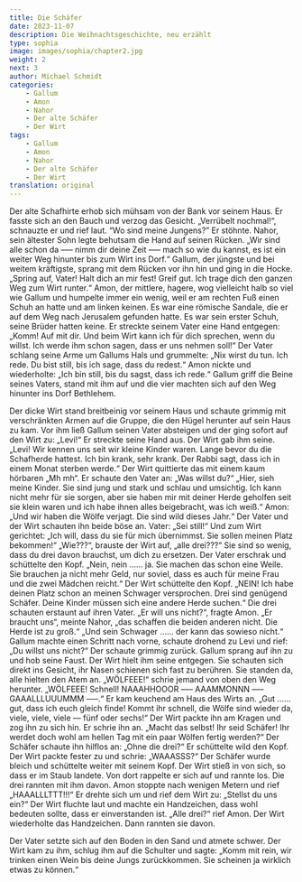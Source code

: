 ```yaml
---
title: Die Schäfer
date: 2023-11-07
description: Die Weihnachtsgeschichte, neu erzählt
type: sophia
image: images/sophia/chapter2.jpg
weight: 2
next: 3
author: Michael Schmidt
categories:
    - Gallum
    - Amon
    - Nahor
    - Der alte Schäfer
    - Der Wirt
tags:
    - Gallum
    - Amon
    - Nahor
    - Der alte Schäfer
    - Der Wirt
translation: original
---
```


Der alte Schafhirte erhob sich mühsam von der Bank vor seinem Haus. Er fasste sich an den Bauch und verzog das Gesicht. „Verrübelt nochmal!“, schnauzte er und rief laut. “Wo sind meine Jungens?” Er stöhnte. Nahor, sein ältester Sohn legte behutsam die Hand auf seinen Rücken. „Wir sind alle schon da ––– nimm dir deine Zeit ––– mach so wie du kannst, es ist ein weiter Weg hinunter bis zum Wirt ins Dorf.“ Gallum, der jüngste und bei weitem kräftigste, sprang mit dem Rücken vor ihn hin und ging in die Hocke. „Spring auf, Vater! Halt dich an mir fest! Greif gut. Ich trage dich den ganzen Weg zum Wirt runter.“ Amon, der mittlere, hagere, wog vielleicht halb so viel wie Gallum und humpelte immer ein wenig, weil er am rechten Fuß einen Schuh an hatte und am linken keinen. Es war eine römische Sandale, die er auf dem Weg nach Jerusalem gefunden hatte. Es war sein erster Schuh, seine Brüder hatten keine. Er streckte seinem Vater eine Hand entgegen: „Komm! Auf mit dir. Und beim Wirt kann ich für dich sprechen, wenn du willst. Ich werde ihm schon sagen, dass er uns nehmen soll!“ Der Vater schlang seine Arme um Gallums Hals und grummelte: „Nix wirst du tun. Ich rede. Du bist still, bis ich sage, dass du redest.“ Amon nickte und wiederholte: „Ich bin still, bis du sagst, dass ich rede.“ Gallum griff die Beine seines Vaters, stand mit ihm auf und die vier machten sich auf den Weg hinunter ins Dorf Bethlehem.

Der dicke Wirt stand breitbeinig vor seinem Haus und schaute grimmig mit verschränkten Armen auf die Gruppe, die den Hügel herunter auf sein Haus zu kam. Vor ihm ließ Gallum seinen Vater absteigen und der ging sofort auf den Wirt zu: „Levi!“ Er streckte seine Hand aus. Der Wirt gab ihm seine. „Levi! Wir kennen uns seit wir kleine Kinder waren. Lange bevor du die Schafherde hattest. Ich bin krank, sehr krank. Der Rabbi sagt, dass ich in einem Monat sterben werde.“ Der Wirt quittierte das mit einem kaum hörbaren „Mh mh“. Er schaute den Vater an: „Was willst du?“ „Hier, sieh meine Kinder. Sie sind jung und stark und schlau und umsichtig. Ich kann nicht mehr für sie sorgen, aber sie haben mir mit deiner Herde geholfen seit sie klein waren und ich habe ihnen alles beigebracht, was ich weiß.“ Amon: „Und wir haben die Wölfe verjagt. Die sind wild dieses Jahr.“ Der Vater und der Wirt schauten ihn beide böse an. Vater: „Sei still!“ Und zum Wirt gerichtet: „Ich will, dass du sie für mich übernimmst. Sie sollen meinen Platz bekommen!“ „Wie???“, brauste der Wirt auf, „alle drei???“ Sie sind so wenig, dass du drei davon brauchst, um dich zu ersetzen. Der Vater erschrak und schüttelte den Kopf. „Nein, nein ...... ja. Sie machen das schon eine Weile. Sie brauchen ja nicht mehr Geld, nur soviel, dass es auch für meine Frau und die zwei Mädchen reicht.“ Der Wirt schüttelte den Kopf. „NEIN! Ich habe deinen Platz schon an meinen Schwager versprochen. Drei sind genügend Schäfer. Deine Kinder müssen sich eine andere Herde suchen.“ Die drei schauten erstaunt auf ihren Vater. „Er will uns nicht?“, fragte Amon. „Er braucht uns“, meinte Nahor, „das schaffen die beiden anderen nicht. Die Herde ist zu groß.“ „Und sein Schwager ...... der kann das sowieso nicht.“ Gallum machte einen Schritt nach vorne, schaute drohend zu Levi und rief: „Du willst uns nicht?“ Der schaute grimmig zurück. Gallum sprang auf ihn zu und hob seine Faust. Der Wirt hielt ihm seine entgegen. Sie schauten sich direkt ins Gesicht, ihr Nasen schienen sich fast zu berühren. Sie standen da, alle hielten den Atem an.
„WÖLFEEE!“ schrie jemand von oben den Weg herunter. „WÖLFEEE! Schnell! NAAAHHOOOR ––– AAAMMONNN ––– GAAALLLUUUMMM –––.“ Er kam keuchend am Haus des Wirts an. „Gut ...... gut, dass ich euch gleich finde! Kommt ihr schnell, die Wölfe sind wieder da, viele, viele, viele –– fünf oder sechs!“ Der Wirt packte ihn am Kragen und zog ihn zu sich hin. Er schrie ihn an. „Macht das selbst! Ihr seid Schäfer! Ihr werdet doch wohl am hellen Tag mit ein paar Wölfen fertig werden?“ Der Schäfer schaute ihn hilflos an: „Ohne die drei?“ Er schüttelte wild den Kopf. Der Wirt packte fester zu und schrie: „WAAASSS?“ Der Schäfer wurde bleich und schüttelte weiter mit seinem Kopf. Der Wirt stieß in von sich, so dass er im Staub landete. Von dort rappelte er sich auf und rannte los. Die drei rannten mit ihm davon. Amon stoppte nach wenigen Metern und rief „HAAALLLTTT!!!“ Er drehte sich um und rief dem Wirt zu: „Stellst du uns ein?“ Der Wirt fluchte laut und machte ein Handzeichen, dass wohl bedeuten sollte, dass er einverstanden ist. „Alle drei?“ rief Amon. Der Wirt wiederholte das Handzeichen. Dann rannten sie davon.

Der Vater setzte sich auf den Boden in den Sand und atmete schwer. Der Wirt kam zu ihm, schlug ihm auf die Schulter und sagte: „Komm mit rein, wir trinken einen Wein bis deine Jungs zurückkommen. Sie scheinen ja wirklich etwas zu können.“
